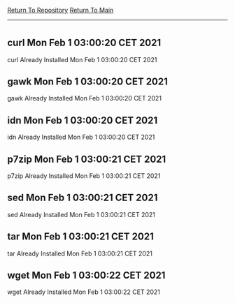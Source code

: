 [Return To Repository](https://github.com/bast69/piholeparser/)
[Return To Main](https://github.com/bast69/piholeparser/blob/master/RecentRunLogs/Mainlog.md)
____________________________________
# 
## curl Mon Feb  1 03:00:20 CET 2021
curl Already Installed Mon Feb  1 03:00:20 CET 2021
## gawk Mon Feb  1 03:00:20 CET 2021
gawk Already Installed Mon Feb  1 03:00:20 CET 2021
## idn Mon Feb  1 03:00:20 CET 2021
idn Already Installed Mon Feb  1 03:00:20 CET 2021
## p7zip Mon Feb  1 03:00:21 CET 2021
p7zip Already Installed Mon Feb  1 03:00:21 CET 2021
## sed Mon Feb  1 03:00:21 CET 2021
sed Already Installed Mon Feb  1 03:00:21 CET 2021
## tar Mon Feb  1 03:00:21 CET 2021
tar Already Installed Mon Feb  1 03:00:21 CET 2021
## wget Mon Feb  1 03:00:22 CET 2021
wget Already Installed Mon Feb  1 03:00:22 CET 2021
